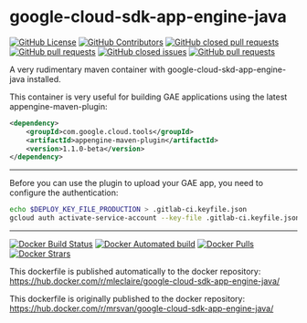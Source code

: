 # google-cloud-sdk-app-engine-java

[![GitHub License](https://img.shields.io/github/license/mrsvan/google-cloud-sdk-app-engine-java.svg?style=flat-square)]()
[![GitHub Contributors](https://img.shields.io/github/contributors/mrsvan/google-cloud-sdk-app-engine-java.svg?style=flat-square)]()
[![GitHub closed pull requests](https://img.shields.io/github/issues-pr-closed/mrsvan/google-cloud-sdk-app-engine-java.svg?style=flat-square)]()
[![GitHub pull requests](https://img.shields.io/github/issues-pr/mrsvan/google-cloud-sdk-app-engine-java.svg?style=flat-square)]()
[![GitHub closed issues](https://img.shields.io/github/issues-closed/mrsvan/google-cloud-sdk-app-engine-java.svg?style=flat-square)]()
[![GitHub pull requests](https://img.shields.io/github/issues-pr/mrsvan/google-cloud-sdk-app-engine-java.svg?style=flat-square)]()

A very rudimentary maven container with google-cloud-skd-app-engine-java installed.

This container is very useful for building GAE applications using the latest appengine-maven-plugin:

```XML
<dependency>
    <groupId>com.google.cloud.tools</groupId>
    <artifactId>appengine-maven-plugin</artifactId>
    <version>1.1.0-beta</version>
</dependency>
```

---

Before you can use the plugin to upload your GAE app, you need to configure the authentication:

```Bash
echo $DEPLOY_KEY_FILE_PRODUCTION > .gitlab-ci.keyfile.json
gcloud auth activate-service-account --key-file .gitlab-ci.keyfile.json
```

---
[![Docker Build Status](https://img.shields.io/docker/build/mrsvan/google-cloud-sdk-app-engine-java.svg?style=flat-square)]()
[![Docker Automated build](https://img.shields.io/docker/automated/mrsvan/google-cloud-sdk-app-engine-java.svg?style=flat-square)]()
[![Docker Pulls](https://img.shields.io/docker/pulls/mrsvan/google-cloud-sdk-app-engine-java.svg?style=flat-square)]()
[![Docker Strars](https://img.shields.io/docker/stars/mrsvan/google-cloud-sdk-app-engine-java.svg?style=flat-square)]()
 
This dockerfile is published automatically to the docker repository: https://hub.docker.com/r/mleclaire/google-cloud-sdk-app-engine-java/  

This dockerfile is originally published to the docker repository: https://hub.docker.com/r/mrsvan/google-cloud-sdk-app-engine-java/ 

